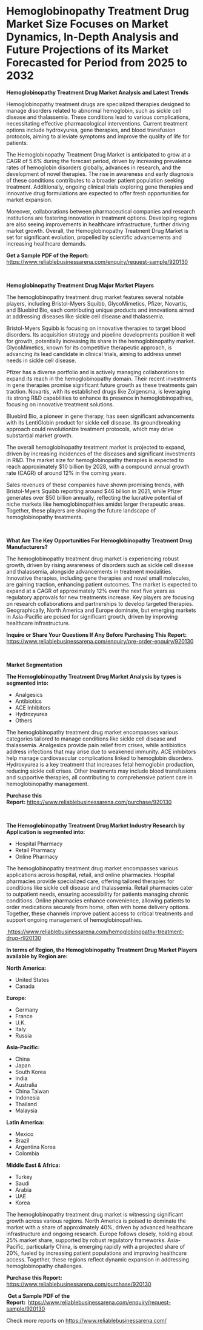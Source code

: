 <p><h1>Hemoglobinopathy Treatment Drug Market Size Focuses on Market Dynamics, In-Depth Analysis and Future Projections of its Market Forecasted for Period from 2025 to 2032</h1></p><p><strong>Hemoglobinopathy Treatment Drug Market Analysis and Latest Trends</strong></p>
<p><p>Hemoglobinopathy treatment drugs are specialized therapies designed to manage disorders related to abnormal hemoglobin, such as sickle cell disease and thalassemia. These conditions lead to various complications, necessitating effective pharmacological interventions. Current treatment options include hydroxyurea, gene therapies, and blood transfusion protocols, aiming to alleviate symptoms and improve the quality of life for patients.</p><p>The Hemoglobinopathy Treatment Drug Market is anticipated to grow at a CAGR of 5.6% during the forecast period, driven by increasing prevalence rates of hemoglobin disorders globally, advances in research, and the development of novel therapies. The rise in awareness and early diagnosis of these conditions contributes to a broader patient population seeking treatment. Additionally, ongoing clinical trials exploring gene therapies and innovative drug formulations are expected to offer fresh opportunities for market expansion. </p><p>Moreover, collaborations between pharmaceutical companies and research institutions are fostering innovation in treatment options. Developing regions are also seeing improvements in healthcare infrastructure, further driving market growth. Overall, the Hemoglobinopathy Treatment Drug Market is set for significant evolution, propelled by scientific advancements and increasing healthcare demands.</p></p>
<p><strong>Get a Sample PDF of the Report:&nbsp;</strong> <a href="https://www.reliablebusinessarena.com/enquiry/request-sample/920130?utm_campaign=2039&utm_medium=2&utm_source=Github&utm_content=ia&utm_term=07032025&utm_id=hemoglobinopathy-treatment-drug">https://www.reliablebusinessarena.com/enquiry/request-sample/920130</a></p>
<p>&nbsp;</p>
<p><strong>Hemoglobinopathy Treatment Drug Major Market Players</strong></p>
<p><p>The hemoglobinopathy treatment drug market features several notable players, including Bristol-Myers Squibb, GlycoMimetics, Pfizer, Novartis, and Bluebird Bio, each contributing unique products and innovations aimed at addressing diseases like sickle cell disease and thalassemia.</p><p>Bristol-Myers Squibb is focusing on innovative therapies to target blood disorders. Its acquisition strategy and pipeline developments position it well for growth, potentially increasing its share in the hemoglobinopathy market. GlycoMimetics, known for its competitive therapeutic approach, is advancing its lead candidate in clinical trials, aiming to address unmet needs in sickle cell disease.</p><p>Pfizer has a diverse portfolio and is actively managing collaborations to expand its reach in the hemoglobinopathy domain. Their recent investments in gene therapies promise significant future growth as these treatments gain traction. Novartis, with its established drugs like Zolgensma, is leveraging its strong R&D capabilities to enhance its presence in hemoglobinopathies, focusing on innovative treatment solutions.</p><p>Bluebird Bio, a pioneer in gene therapy, has seen significant advancements with its LentiGlobin product for sickle cell disease. Its groundbreaking approach could revolutionize treatment protocols, which may drive substantial market growth.</p><p>The overall hemoglobinopathy treatment market is projected to expand, driven by increasing incidences of the diseases and significant investments in R&D. The market size for hemoglobinopathy therapies is expected to reach approximately $10 billion by 2028, with a compound annual growth rate (CAGR) of around 12% in the coming years.</p><p>Sales revenues of these companies have shown promising trends, with Bristol-Myers Squibb reporting around $46 billion in 2021, while Pfizer generates over $50 billion annually, reflecting the lucrative potential of niche markets like hemoglobinopathies amidst larger therapeutic areas. Together, these players are shaping the future landscape of hemoglobinopathy treatments.</p></p>
<p>&nbsp;</p>
<p><strong>What Are The Key Opportunities For Hemoglobinopathy Treatment Drug Manufacturers?</strong></p>
<p><p>The hemoglobinopathy treatment drug market is experiencing robust growth, driven by rising awareness of disorders such as sickle cell disease and thalassemia, alongside advancements in treatment modalities. Innovative therapies, including gene therapies and novel small molecules, are gaining traction, enhancing patient outcomes. The market is expected to expand at a CAGR of approximately 12% over the next five years as regulatory approvals for new treatments increase. Key players are focusing on research collaborations and partnerships to develop targeted therapies. Geographically, North America and Europe dominate, but emerging markets in Asia-Pacific are poised for significant growth, driven by improving healthcare infrastructure.</p></p>
<p><strong>Inquire or Share Your Questions If Any Before Purchasing This Report:</strong> <a href="https://www.reliablebusinessarena.com/enquiry/pre-order-enquiry/920130?utm_campaign=2039&utm_medium=2&utm_source=Github&utm_content=ia&utm_term=07032025&utm_id=hemoglobinopathy-treatment-drug">https://www.reliablebusinessarena.com/enquiry/pre-order-enquiry/920130</a></p>
<p>&nbsp;</p>
<p><strong>Market Segmentation</strong></p>
<p><strong>The Hemoglobinopathy Treatment Drug Market Analysis by types is segmented into:</strong></p>
<p><ul><li>Analgesics</li><li>Antibiotics</li><li>ACE Inhibitors</li><li>Hydroxyurea</li><li>Others</li></ul></p>
<p><p>The hemoglobinopathy treatment drug market encompasses various categories tailored to manage conditions like sickle cell disease and thalassemia. Analgesics provide pain relief from crises, while antibiotics address infections that may arise due to weakened immunity. ACE inhibitors help manage cardiovascular complications linked to hemoglobin disorders. Hydroxyurea is a key treatment that increases fetal hemoglobin production, reducing sickle cell crises. Other treatments may include blood transfusions and supportive therapies, all contributing to comprehensive patient care in hemoglobinopathy management.</p></p>
<p><strong>Purchase this Report:&nbsp;</strong><a href="https://www.reliablebusinessarena.com/purchase/920130?utm_campaign=2039&utm_medium=2&utm_source=Github&utm_content=ia&utm_term=07032025&utm_id=hemoglobinopathy-treatment-drug">https://www.reliablebusinessarena.com/purchase/920130</a></p>
<p>&nbsp;</p>
<p><strong>The Hemoglobinopathy Treatment Drug Market Industry Research by Application is segmented into:</strong></p>
<p><ul><li>Hospital Pharmacy</li><li>Retail Pharmacy</li><li>Online Pharmacy</li></ul></p>
<p><p>The hemoglobinopathy treatment drug market encompasses various applications across hospital, retail, and online pharmacies. Hospital pharmacies provide specialized care, offering tailored therapies for conditions like sickle cell disease and thalassemia. Retail pharmacies cater to outpatient needs, ensuring accessibility for patients managing chronic conditions. Online pharmacies enhance convenience, allowing patients to order medications securely from home, often with home delivery options. Together, these channels improve patient access to critical treatments and support ongoing management of hemoglobinopathies.</p></p>
<p><a href="https://www.reliablebusinessarena.com/hemoglobinopathy-treatment-drug-r920130?utm_campaign=2039&utm_medium=2&utm_source=Github&utm_content=ia&utm_term=07032025&utm_id=hemoglobinopathy-treatment-drug">&nbsp;https://www.reliablebusinessarena.com/hemoglobinopathy-treatment-drug-r920130</a></p>
<p><strong>In terms of Region, the Hemoglobinopathy Treatment Drug Market Players available by Region are:</strong></p>
<p>
    <p> <strong> North America: </strong>
        <ul>
            <li>United States</li>
            <li>Canada</li>
        </ul>
        </p> 
    <p> <strong> Europe: </strong>
        <ul>
            <li>Germany</li>
            <li>France</li>
            <li>U.K.</li>
            <li>Italy</li>
            <li>Russia</li>
        </ul>
        </p> 
    <p> <strong> Asia-Pacific: </strong>
        <ul>
            <li>China</li>
            <li>Japan</li>
            <li>South Korea</li>
            <li>India</li>
            <li>Australia</li>
            <li>China Taiwan</li>
            <li>Indonesia</li>
            <li>Thailand</li>
            <li>Malaysia</li>
        </ul>
        </p> 
    <p> <strong> Latin America: </strong>
        <ul>
            <li>Mexico</li>
            <li>Brazil</li>
            <li>Argentina Korea</li>
            <li>Colombia</li>
        </ul>
        </p> 
    <p> <strong> Middle East & Africa: </strong>
        <ul>
            <li>Turkey</li>
            <li>Saudi</li>
            <li>Arabia</li>
            <li>UAE</li>
            <li>Korea</li>
        </ul>
    </p>
    </p>
<p><p>The hemoglobinopathy treatment drug market is witnessing significant growth across various regions. North America is poised to dominate the market with a share of approximately 40%, driven by advanced healthcare infrastructure and ongoing research. Europe follows closely, holding about 25% market share, supported by robust regulatory frameworks. Asia-Pacific, particularly China, is emerging rapidly with a projected share of 20%, fueled by increasing patient populations and improving healthcare access. Together, these regions reflect dynamic expansion in addressing hemoglobinopathy challenges.</p></p>
<p><strong>Purchase this Report: </strong><a href="https://www.reliablebusinessarena.com/purchase/920130?utm_campaign=2039&utm_medium=2&utm_source=Github&utm_content=ia&utm_term=07032025&utm_id=hemoglobinopathy-treatment-drug">https://www.reliablebusinessarena.com/purchase/920130</a></p>
<p>&nbsp;<strong>Get a Sample PDF of the Report:&nbsp;&nbsp;</strong><a href="https://www.reliablebusinessarena.com/enquiry/request-sample/920130?utm_campaign=2039&utm_medium=2&utm_source=Github&utm_content=ia&utm_term=07032025&utm_id=hemoglobinopathy-treatment-drug">https://www.reliablebusinessarena.com/enquiry/request-sample/920130</a></p>
<p><strong></strong></p>
<p>Check more reports on <a href="https://www.reliablebusinessarena.com/?utm_campaign=2039&utm_medium=2&utm_source=Github&utm_content=ia&utm_term=07032025&utm_id=hemoglobinopathy-treatment-drug">https://www.reliablebusinessarena.com/</a></p>